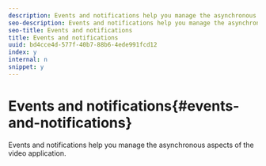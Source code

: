 ```yaml
---
description: Events and notifications help you manage the asynchronous aspects of the video application.
seo-description: Events and notifications help you manage the asynchronous aspects of the video application.
seo-title: Events and notifications
title: Events and notifications
uuid: bd4cce4d-577f-40b7-88b6-4ede991fcd12
index: y
internal: n
snippet: y
---
```


# Events and notifications{#events-and-notifications}

Events and notifications help you manage the asynchronous aspects of the video application.

